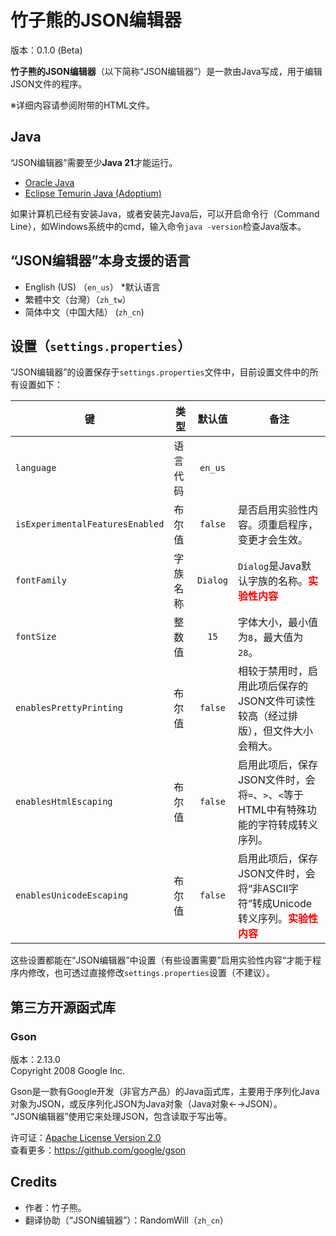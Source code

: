 # 竹子熊的JSON编辑器
版本：0.1.0 (Beta)

**竹子熊的JSON编辑器**（以下简称“JSON编辑器”）是一款由Java写成，用于编辑JSON文件的程序。

※详细内容请参阅附带的HTML文件。

## Java
“JSON编辑器”需要至少**Java 21**才能运行。
- [Oracle Java](https://www.oracle.com/java/tectnologies/downloads)
- [Eclipse Temurin Java (Adoptium)](https://adoptium.net/temurin/releases/?version=21)

如果计算机已经有安装Java，或者安装完Java后，可以开启命令行（Command Line），如Windows系统中的cmd，输入命令`java -version`检查Java版本。

## “JSON编辑器”本身支援的语言
- English (US) （`en_us`） *默认语言
- 繁體中文（台灣）（`zh_tw`）
- 简体中文（中国大陆） (`zh_cn`) 

## 设置（`settings.properties`）
“JSON编辑器”的设置保存于`settings.properties`文件中，目前设置文件中的所有设置如下：

| 键                               | 类型   |   默认值    | 备注                                                                       |
|---------------------------------|------|:--------:|--------------------------------------------------------------------------|
| `language`                      | 语言代码 | `en_us`  |                                                                          |
| `isExperimentalFeaturesEnabled` | 布尔值  | `false`  | 是否启用实验性内容。须重启程序，变更才会生效。                                                  |
| `fontFamily`                    | 字族名称 | `Dialog` | `Dialog`是Java默认字族的名称。<b style="color:red">实验性内容</b>                      |
| `fontSize`                      | 整数值  |   `15`   | 字体大小，最小值为`8`，最大值为`28`。                                                   |
| `enablesPrettyPrinting`         | 布尔值  | `false`  | 相较于禁用时，启用此项后保存的JSON文件可读性较高（经过排版），但文件大小会稍大。                               |
| `enablesHtmlEscaping`           | 布尔值  | `false`  | 启用此项后，保存JSON文件时，会将`=`、`>`、`<`等于HTML中有特殊功能的字符转成转义序列。                      |
| `enablesUnicodeEscaping`        | 布尔值  | `false`  | 启用此项后，保存JSON文件时，会将“非ASCII字符”转成Unicode转义序列。<b style="color:red">实验性内容</b> |

这些设置都能在“JSON编辑器”中设置（有些设置需要”启用实验性内容“才能于程序内修改，也可透过直接修改`settings.properties`设置（不建议）。

## 第三方开源函式库
### Gson
版本：2.13.0<br>
Copyright 2008 Google Inc.

Gson是一款有Google开发（非官方产品）的Java函式库，主要用于序列化Java对象为JSON，或反序列化JSON为Java对象（Java对象←→JSON）。<br>
“JSON编辑器”使用它来处理JSON，包含读取于写出等。

许可证：[Apache License Version 2.0](http://www.apache.org/licenses/LICENSE-2.0)<br>
查看更多：https://github.com/google/gson

## Credits
- 作者：竹子熊。
- 翻译协助（“JSON编辑器”）：RandomWill（`zh_cn`）